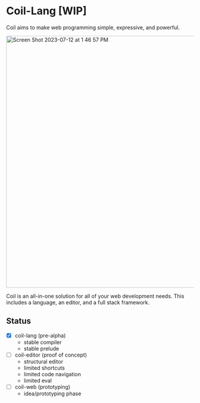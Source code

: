 # Coil-Lang [WIP]

Coil aims to make web programming simple, expressive, and powerful.

<img width="677" alt="Screen Shot 2023-07-12 at 1 46 57 PM" src="https://github.com/coil-language/coil-lang/assets/7607387/6d9f49d9-8523-4a7d-8d58-21f011fcaded">

Coil is an all-in-one solution for all of your web development needs. This includes a language, an editor, and a full stack framework.

## Status

- [x] coil-lang (pre-alpha)
  - stable compiler
  - stable prelude
- [ ] coil-editor (proof of concept)
  - structural editor
  - limited shortcuts
  - limited code navigation
  - limited eval
- [ ] coil-web (prototyping)
  - idea/prototyping phase
